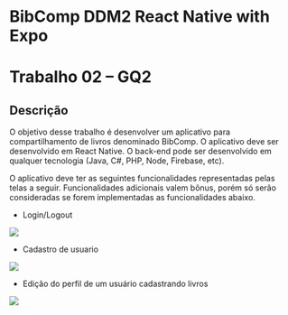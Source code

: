 # BibComp DDM2 React Native with Expo

# Trabalho 02 – GQ2

## Descrição

O objetivo desse trabalho é desenvolver um aplicativo para compartilhamento de livros denominado BibComp. O aplicativo deve ser desenvolvido em React Native. O back-end pode ser desenvolvido em qualquer tecnologia (Java, C#, PHP, Node, Firebase, etc).

O aplicativo deve ter as seguintes funcionalidades representadas pelas telas a seguir. Funcionalidades adicionais valem bônus, porém só serão consideradas se forem implementadas as funcionalidades abaixo.

- Login/Logout 

![](https://res.cloudinary.com/marcialwushu/image/upload/v1541218078/FGF/11.jpg)

- Cadastro de usuario 

![](https://res.cloudinary.com/marcialwushu/image/upload/v1541218078/FGF/02.jpg)

- Edição do perfil de um usuário cadastrando livros

![](https://res.cloudinary.com/marcialwushu/image/upload/v1541218078/FGF/03.jpg)

